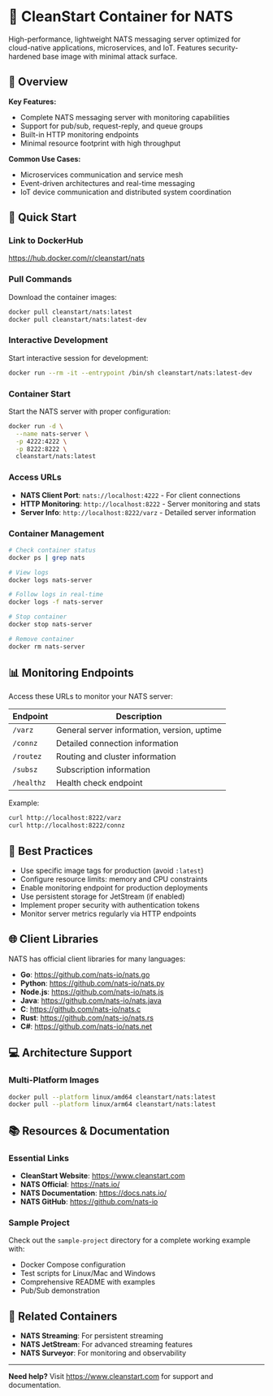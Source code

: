 # 📨 CleanStart Container for NATS

High-performance, lightweight NATS messaging server optimized for cloud-native applications, microservices, and IoT. Features security-hardened base image with minimal attack surface.

## 🌟 Overview

**Key Features:**
- Complete NATS messaging server with monitoring capabilities
- Support for pub/sub, request-reply, and queue groups
- Built-in HTTP monitoring endpoints
- Minimal resource footprint with high throughput

**Common Use Cases:**
- Microservices communication and service mesh
- Event-driven architectures and real-time messaging
- IoT device communication and distributed system coordination

## 🚀 Quick Start

### Link to DockerHub

https://hub.docker.com/r/cleanstart/nats

### Pull Commands

Download the container images:

```bash
docker pull cleanstart/nats:latest
docker pull cleanstart/nats:latest-dev
```

### Interactive Development

Start interactive session for development:

```bash
docker run --rm -it --entrypoint /bin/sh cleanstart/nats:latest-dev
```

### Container Start

Start the NATS server with proper configuration:

```bash
docker run -d \
  --name nats-server \
  -p 4222:4222 \
  -p 8222:8222 \
  cleanstart/nats:latest
```

### Access URLs

* **NATS Client Port**: `nats://localhost:4222` - For client connections
* **HTTP Monitoring**: `http://localhost:8222` - Server monitoring and stats
* **Server Info**: `http://localhost:8222/varz` - Detailed server information

### Container Management

```bash
# Check container status
docker ps | grep nats

# View logs
docker logs nats-server

# Follow logs in real-time
docker logs -f nats-server

# Stop container
docker stop nats-server

# Remove container
docker rm nats-server
```

## 📊 Monitoring Endpoints

Access these URLs to monitor your NATS server:

| Endpoint | Description |
|----------|-------------|
| `/varz` | General server information, version, uptime |
| `/connz` | Detailed connection information |
| `/routez` | Routing and cluster information |
| `/subsz` | Subscription information |
| `/healthz` | Health check endpoint |

Example:
```bash
curl http://localhost:8222/varz
curl http://localhost:8222/connz
```

## 🎯 Best Practices

* Use specific image tags for production (avoid `:latest`)
* Configure resource limits: memory and CPU constraints
* Enable monitoring endpoint for production deployments
* Use persistent storage for JetStream (if enabled)
* Implement proper security with authentication tokens
* Monitor server metrics regularly via HTTP endpoints

## 🌐 Client Libraries

NATS has official client libraries for many languages:

- **Go**: https://github.com/nats-io/nats.go
- **Python**: https://github.com/nats-io/nats.py
- **Node.js**: https://github.com/nats-io/nats.js
- **Java**: https://github.com/nats-io/nats.java
- **C**: https://github.com/nats-io/nats.c
- **Rust**: https://github.com/nats-io/nats.rs
- **C#**: https://github.com/nats-io/nats.net

## 💻 Architecture Support

### Multi-Platform Images

```bash
docker pull --platform linux/amd64 cleanstart/nats:latest
docker pull --platform linux/arm64 cleanstart/nats:latest
```

## 📚 Resources & Documentation

### Essential Links

* **CleanStart Website**: https://www.cleanstart.com
* **NATS Official**: https://nats.io/
* **NATS Documentation**: https://docs.nats.io/
* **NATS GitHub**: https://github.com/nats-io

### Sample Project

Check out the `sample-project` directory for a complete working example with:
- Docker Compose configuration
- Test scripts for Linux/Mac and Windows
- Comprehensive README with examples
- Pub/Sub demonstration

## 🔗 Related Containers

- **NATS Streaming**: For persistent streaming
- **NATS JetStream**: For advanced streaming features
- **NATS Surveyor**: For monitoring and observability

---

**Need help?** Visit https://www.cleanstart.com for support and documentation.


